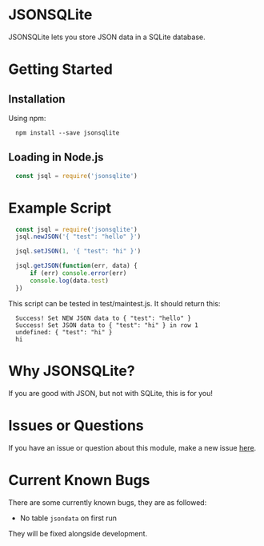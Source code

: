 
# JSONSQLite

JSONSQLite lets you store JSON data in a SQLite database.

# Getting Started

## Installation
Using npm:
```shell
  npm install --save jsonsqlite
```
## Loading in Node.js
```js
  const jsql = require('jsonsqlite')
```
# Example Script
```js
  const jsql = require('jsonsqlite')
  jsql.newJSON('{ "test": "hello" }')

  jsql.setJSON(1, '{ "test": "hi" }')

  jsql.getJSON(function(err, data) {
      if (err) console.error(err)
      console.log(data.test)
  })
```

This script can be tested in test/maintest.js. It should return this:
```
  Success! Set NEW JSON data to { "test": "hello" }
  Success! Set JSON data to { "test": "hi" } in row 1
  undefined: { "test": "hi" }
  hi
```
# Why JSONSQLite?
If you are good with JSON, but not with SQLite, this is for you!

# Issues or Questions
If you have an issue or question about this module, make a new issue [here](https://github.com/yoshifan509/issues).

# Current Known Bugs
There are some currently known bugs, they are as followed:

 - No table `jsondata` on first run

They will be fixed alongside development.
